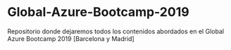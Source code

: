 # Global-Azure-Bootcamp-2019
Repositorio donde dejaremos todos los contenidos abordados en el Global Azure Bootcamp 2019 [Barcelona y Madrid]
